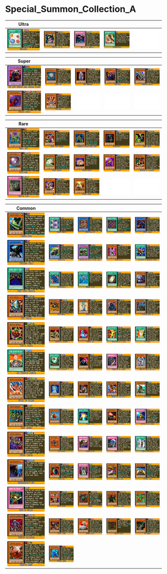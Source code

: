 # Special_Summon_Collection_A

|Ultra| | | | |
|---|---|---|---|---|
|[![Scapegoat ](../images/WC6-EN/0659-Scapegoat-WC6-EN-VG.png)](https://yugipedia.com/wiki/Scapegoat_(World_Championship_2006))|[![Morphing Jar #2 ](../images/WC6-EN/0774-MorphingJar2-WC6-EN-VG.png)](https://yugipedia.com/wiki/Morphing_Jar_2_(World_Championship_2006))|[![Call of the Haunted ](../images/WC6-EN/0793-CalloftheHaunted-WC6-EN-VG.png)](https://yugipedia.com/wiki/Call_of_the_Haunted_(World_Championship_2006))|[![Metamorphosis ](../images/WC6-EN/1191-Metamorphosis-WC6-EN-VG.png)](https://yugipedia.com/wiki/Metamorphosis_(World_Championship_2006))|![Blank](../images/Blank.png)|

|Super| | | | |
|---|---|---|---|---|
|[![The Last Warrior from Another Planet ](../images/WC6-EN/0634-TheLastWarriorfromAnotherPlanet-WC6-EN-VG.png)](https://yugipedia.com/wiki/The_Last_Warrior_from_Another_Planet_(World_Championship_2006))|[![Cyber Jar ](../images/WC6-EN/0728-CyberJar-WC6-EN-VG.png)](https://yugipedia.com/wiki/Cyber_Jar_(World_Championship_2006))|[![Dark Necrofear ](../images/WC6-EN/0937-DarkNecrofear-WC6-EN-VG.png)](https://yugipedia.com/wiki/Dark_Necrofear_(World_Championship_2006))|[![Dark Sage ](../images/WC6-EN/0944-DarkSage-WC6-EN-VG.png)](https://yugipedia.com/wiki/Dark_Sage_(World_Championship_2006))|[![Marauding Captain ](../images/WC6-EN/1015-MaraudingCaptain-WC6-EN-VG.png)](https://yugipedia.com/wiki/Marauding_Captain_(World_Championship_2006))|
|[![Fushioh Richie ](../images/WC6-EN/1113-FushiohRichie-WC6-EN-VG.png)](https://yugipedia.com/wiki/Fushioh_Richie_(World_Championship_2006))|[![Lava Golem ](../images/WC6-EN/1152-LavaGolem-WC6-EN-VG.png)](https://yugipedia.com/wiki/Lava_Golem_(World_Championship_2006))|![Blank](../images/Blank.png)|![Blank](../images/Blank.png)|![Blank](../images/Blank.png)|

|Rare| | | | |
|---|---|---|---|---|
|[![Great Moth ](../images/WC6-EN/0061-GreatMoth-WC6-EN-VG.png)](https://yugipedia.com/wiki/Great_Moth_(World_Championship_2006))|[![Harpie Lady Sisters ](../images/WC6-EN/0069-HarpieLadySisters-WC6-EN-VG.png)](https://yugipedia.com/wiki/Harpie_Lady_Sisters_(World_Championship_2006))|[![Perfectly Ultimate Great Moth ](../images/WC6-EN/0074-PerfectlyUltimateGreatMoth-WC6-EN-VG.png)](https://yugipedia.com/wiki/Perfectly_Ultimate_Great_Moth_(World_Championship_2006))|[![Cyber-Stein ](../images/WC6-EN/0361-CyberStein-WC6-EN-VG.png)](https://yugipedia.com/wiki/Cyber-Stein_(World_Championship_2006))|[![Insect Queen ](../images/WC6-EN/0624-InsectQueen-WC6-EN-VG.png)](https://yugipedia.com/wiki/Insect_Queen_(World_Championship_2006))|
|[![Giant Germ ](../images/WC6-EN/0735-GiantGerm-WC6-EN-VG.png)](https://yugipedia.com/wiki/Giant_Germ_(World_Championship_2006))|[![Nimble Momonga ](../images/WC6-EN/0736-NimbleMomonga-WC6-EN-VG.png)](https://yugipedia.com/wiki/Nimble_Momonga_(World_Championship_2006))|[![Bubonic Vermin ](../images/WC6-EN/0775-BubonicVermin-WC6-EN-VG.png)](https://yugipedia.com/wiki/Bubonic_Vermin_(World_Championship_2006))|[![Ancient Lamp ](../images/WC6-EN/0950-AncientLamp-WC6-EN-VG.png)](https://yugipedia.com/wiki/Ancient_Lamp_(World_Championship_2006))|[![Summoner of Illusions ](../images/WC6-EN/0959-SummonerofIllusions-WC6-EN-VG.png)](https://yugipedia.com/wiki/Summoner_of_Illusions_(World_Championship_2006))|
|[![Rope of Life ](../images/WC6-EN/0993-RopeofLife-WC6-EN-VG.png)](https://yugipedia.com/wiki/Rope_of_Life_(World_Championship_2006))|[![Great Dezard ](../images/WC6-EN/1103-GreatDezard-WC6-EN-VG.png)](https://yugipedia.com/wiki/Great_Dezard_(World_Championship_2006))|[![Pyramid Turtle ](../images/WC6-EN/1108-PyramidTurtle-WC6-EN-VG.png)](https://yugipedia.com/wiki/Pyramid_Turtle_(World_Championship_2006))|![Blank](../images/Blank.png)|![Blank](../images/Blank.png)|

|Common| | | | |
|---|---|---|---|---|
|[![Larvae Moth ](../images/WC6-EN/0060-LarvaeMoth-WC6-EN-VG.png)](https://yugipedia.com/wiki/Larvae_Moth_(World_Championship_2006))|[![Elegant Egotist ](../images/WC6-EN/0288-ElegantEgotist-WC6-EN-VG.png)](https://yugipedia.com/wiki/Elegant_Egotist_(World_Championship_2006))|[![Super War-Lion ](../images/WC6-EN/0315-SuperWarLion-WC6-EN-VG.png)](https://yugipedia.com/wiki/Super_War-Lion_(World_Championship_2006))|[![Magical Labyrinth ](../images/WC6-EN/0535-MagicalLabyrinth-WC6-EN-VG.png)](https://yugipedia.com/wiki/Magical_Labyrinth_(World_Championship_2006))|[![Javelin Beetle ](../images/WC6-EN/0581-JavelinBeetle-WC6-EN-VG.png)](https://yugipedia.com/wiki/Javelin_Beetle_(World_Championship_2006))|
|[![Fortress Whale ](../images/WC6-EN/0582-FortressWhale-WC6-EN-VG.png)](https://yugipedia.com/wiki/Fortress_Whale_(World_Championship_2006))|[![Dokurorider ](../images/WC6-EN/0583-Dokurorider-WC6-EN-VG.png)](https://yugipedia.com/wiki/Dokurorider_(World_Championship_2006))|[![Chimera the Flying Mythical Beast ](../images/WC6-EN/0610-ChimeratheFlyingMythicalBeast-WC6-EN-VG.png)](https://yugipedia.com/wiki/Chimera_the_Flying_Mythical_Beast_(World_Championship_2006))|[![Pinch Hopper ](../images/WC6-EN/0628-PinchHopper-WC6-EN-VG.png)](https://yugipedia.com/wiki/Pinch_Hopper_(World_Championship_2006))|[![The Flute of Summoning Dragon ](../images/WC6-EN/0651-TheFluteofSummoningDragon-WC6-EN-VG.png)](https://yugipedia.com/wiki/The_Flute_of_Summoning_Dragon_(World_Championship_2006))|
|[![Dark Magic Curtain ](../images/WC6-EN/0664-DarkMagicCurtain-WC6-EN-VG.png)](https://yugipedia.com/wiki/Dark_Magic_Curtain_(World_Championship_2006))|[![Polymerization ](../images/WC6-EN/0669-Polymerization-WC6-EN-VG.png)](https://yugipedia.com/wiki/Polymerization_(World_Championship_2006))|[![Monster Reborn ](../images/WC6-EN/0672-MonsterReborn-WC6-EN-VG.png)](https://yugipedia.com/wiki/Monster_Reborn_(World_Championship_2006))|[![Last Will ](../images/WC6-EN/0703-LastWill-WC6-EN-VG.png)](https://yugipedia.com/wiki/Last_Will_(World_Championship_2006))|[![Giant Rat ](../images/WC6-EN/0730-GiantRat-WC6-EN-VG.png)](https://yugipedia.com/wiki/Giant_Rat_(World_Championship_2006))|
|[![UFO Turtle ](../images/WC6-EN/0732-UFOTurtle-WC6-EN-VG.png)](https://yugipedia.com/wiki/UFO_Turtle_(World_Championship_2006))|[![Spear Cretin ](../images/WC6-EN/0737-SpearCretin-WC6-EN-VG.png)](https://yugipedia.com/wiki/Spear_Cretin_(World_Championship_2006))|[![Shining Angel ](../images/WC6-EN/0738-ShiningAngel-WC6-EN-VG.png)](https://yugipedia.com/wiki/Shining_Angel_(World_Championship_2006))|[![Mother Grizzly ](../images/WC6-EN/0739-MotherGrizzly-WC6-EN-VG.png)](https://yugipedia.com/wiki/Mother_Grizzly_(World_Championship_2006))|[![Flying Kamakiri #1 ](../images/WC6-EN/0740-FlyingKamakiri1-WC6-EN-VG.png)](https://yugipedia.com/wiki/Flying_Kamakiri_1_(World_Championship_2006))|
|[![Mystic Tomato ](../images/WC6-EN/0743-MysticTomato-WC6-EN-VG.png)](https://yugipedia.com/wiki/Mystic_Tomato_(World_Championship_2006))|[![Serpentine Princess ](../images/WC6-EN/0818-SerpentinePrincess-WC6-EN-VG.png)](https://yugipedia.com/wiki/Serpentine_Princess_(World_Championship_2006))|[![Revival Jam ](../images/WC6-EN/0843-RevivalJam-WC6-EN-VG.png)](https://yugipedia.com/wiki/Revival_Jam_(World_Championship_2006))|[![Multiplication of Ants ](../images/WC6-EN/0872-MultiplicationofAnts-WC6-EN-VG.png)](https://yugipedia.com/wiki/Multiplication_of_Ants_(World_Championship_2006))|[![De-Fusion ](../images/WC6-EN/0873-DeFusion-WC6-EN-VG.png)](https://yugipedia.com/wiki/De-Fusion_(World_Championship_2006))|
|[![Jam Breeding Machine ](../images/WC6-EN/0874-JamBreedingMachine-WC6-EN-VG.png)](https://yugipedia.com/wiki/Jam_Breeding_Machine_(World_Championship_2006))|[![Insect Imitation ](../images/WC6-EN/0886-InsectImitation-WC6-EN-VG.png)](https://yugipedia.com/wiki/Insect_Imitation_(World_Championship_2006))|[![Red-Moon Baby ](../images/WC6-EN/0896-RedMoonBaby-WC6-EN-VG.png)](https://yugipedia.com/wiki/Red-Moon_Baby_(World_Championship_2006))|[![Embodiment of Apophis ](../images/WC6-EN/0947-EmbodimentofApophis-WC6-EN-VG.png)](https://yugipedia.com/wiki/Embodiment_of_Apophis_(World_Championship_2006))|[![Soul of Purity and Light ](../images/WC6-EN/0961-SoulofPurityandLight-WC6-EN-VG.png)](https://yugipedia.com/wiki/Soul_of_Purity_and_Light_(World_Championship_2006))|
|[![Spirit of Flames ](../images/WC6-EN/0962-SpiritofFlames-WC6-EN-VG.png)](https://yugipedia.com/wiki/Spirit_of_Flames_(World_Championship_2006))|[![Aqua Spirit ](../images/WC6-EN/0963-AquaSpirit-WC6-EN-VG.png)](https://yugipedia.com/wiki/Aqua_Spirit_(World_Championship_2006))|[![The Rock Spirit ](../images/WC6-EN/0964-TheRockSpirit-WC6-EN-VG.png)](https://yugipedia.com/wiki/The_Rock_Spirit_(World_Championship_2006))|[![Garuda the Wind Spirit ](../images/WC6-EN/0965-GarudatheWindSpirit-WC6-EN-VG.png)](https://yugipedia.com/wiki/Garuda_the_Wind_Spirit_(World_Championship_2006))|[![Gilasaurus ](../images/WC6-EN/0966-Gilasaurus-WC6-EN-VG.png)](https://yugipedia.com/wiki/Gilasaurus_(World_Championship_2006))|
|[![Troop Dragon ](../images/WC6-EN/1037-TroopDragon-WC6-EN-VG.png)](https://yugipedia.com/wiki/Troop_Dragon_(World_Championship_2006))|[![Agido ](../images/WC6-EN/1060-Agido-WC6-EN-VG.png)](https://yugipedia.com/wiki/Agido_(World_Championship_2006))|[![Silent Fiend ](../images/WC6-EN/1061-SilentFiend-WC6-EN-VG.png)](https://yugipedia.com/wiki/Silent_Fiend_(World_Championship_2006))|[![Gradius' Option ](../images/WC6-EN/1063-GradiusOption-WC6-EN-VG.png)](https://yugipedia.com/wiki/Gradius%27_Option_(World_Championship_2006))|[![Statue of the Wicked ](../images/WC6-EN/1127-StatueoftheWicked-WC6-EN-VG.png)](https://yugipedia.com/wiki/Statue_of_the_Wicked_(World_Championship_2006))|
|[![Puppet Master ](../images/WC6-EN/1144-PuppetMaster-WC6-EN-VG.png)](https://yugipedia.com/wiki/Puppet_Master_(World_Championship_2006))|[![Lord Poison ](../images/WC6-EN/1146-LordPoison-WC6-EN-VG.png)](https://yugipedia.com/wiki/Lord_Poison_(World_Championship_2006))|[![Hidden Soldier ](../images/WC6-EN/1149-HiddenSoldier-WC6-EN-VG.png)](https://yugipedia.com/wiki/Hidden_Soldier_(World_Championship_2006))|[![Monster Relief ](../images/WC6-EN/1153-MonsterRelief-WC6-EN-VG.png)](https://yugipedia.com/wiki/Monster_Relief_(World_Championship_2006))|[![Machine Duplication ](../images/WC6-EN/1154-MachineDuplication-WC6-EN-VG.png)](https://yugipedia.com/wiki/Machine_Duplication_(World_Championship_2006))|
|[![Gravekeeper's Spy ](../images/WC6-EN/1164-GravekeepersSpy-WC6-EN-VG.png)](https://yugipedia.com/wiki/Gravekeeper%27s_Spy_(World_Championship_2006))|[![Cobra Jar ](../images/WC6-EN/1177-CobraJar-WC6-EN-VG.png)](https://yugipedia.com/wiki/Cobra_Jar_(World_Championship_2006))|[![Rite of Spirit ](../images/WC6-EN/1197-RiteofSpirit-WC6-EN-VG.png)](https://yugipedia.com/wiki/Rite_of_Spirit_(World_Championship_2006))|[![Y-Dragon Head ](../images/WC6-EN/1200-YDragonHead-WC6-EN-VG.png)](https://yugipedia.com/wiki/Y-Dragon_Head_(World_Championship_2006))|[![Z-Metal Tank ](../images/WC6-EN/1202-ZMetalTank-WC6-EN-VG.png)](https://yugipedia.com/wiki/Z-Metal_Tank_(World_Championship_2006))|
|[![Rope of Spirit ](../images/WC6-EN/1206-RopeofSpirit-WC6-EN-VG.png)](https://yugipedia.com/wiki/Rope_of_Spirit_(World_Championship_2006))|[![King's Knight ](../images/WC6-EN/1207-KingsKnight-WC6-EN-VG.png)](https://yugipedia.com/wiki/King%27s_Knight_(World_Championship_2006))|[![Lekunga ](../images/WC6-EN/1212-Lekunga-WC6-EN-VG.png)](https://yugipedia.com/wiki/Lekunga_(World_Championship_2006))|[![Pitch-Dark Dragon ](../images/WC6-EN/1218-PitchDarkDragon-WC6-EN-VG.png)](https://yugipedia.com/wiki/Pitch-Dark_Dragon_(World_Championship_2006))|[![Kiryu ](../images/WC6-EN/1219-Kiryu-WC6-EN-VG.png)](https://yugipedia.com/wiki/Kiryu_(World_Championship_2006))|
|[![Decayed Commander ](../images/WC6-EN/1220-DecayedCommander-WC6-EN-VG.png)](https://yugipedia.com/wiki/Decayed_Commander_(World_Championship_2006))|[![Zombie Tiger ](../images/WC6-EN/1221-ZombieTiger-WC6-EN-VG.png)](https://yugipedia.com/wiki/Zombie_Tiger_(World_Championship_2006))|[![Second Goblin ](../images/WC6-EN/1223-SecondGoblin-WC6-EN-VG.png)](https://yugipedia.com/wiki/Second_Goblin_(World_Championship_2006))|[![Vampire Orchis ](../images/WC6-EN/1224-VampireOrchis-WC6-EN-VG.png)](https://yugipedia.com/wiki/Vampire_Orchis_(World_Championship_2006))|[![Des Dendle ](../images/WC6-EN/1225-DesDendle-WC6-EN-VG.png)](https://yugipedia.com/wiki/Des_Dendle_(World_Championship_2006))|
|[![Burning Beast ](../images/WC6-EN/1226-BurningBeast-WC6-EN-VG.png)](https://yugipedia.com/wiki/Burning_Beast_(World_Championship_2006))|[![Freezing Beast ](../images/WC6-EN/1227-FreezingBeast-WC6-EN-VG.png)](https://yugipedia.com/wiki/Freezing_Beast_(World_Championship_2006))